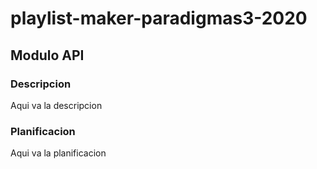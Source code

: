 # playlist-maker-paradigmas3-2020
## Modulo API

### Descripcion
Aqui va la descripcion

### Planificacion
Aqui va la planificacion

